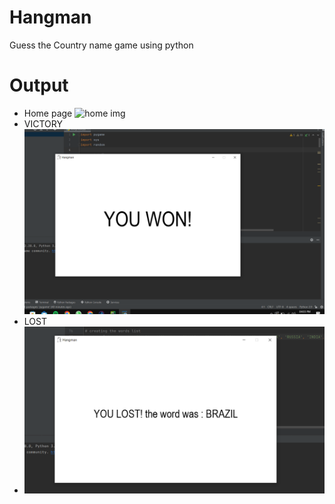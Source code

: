 # Hangman
Guess the Country name game using python

# Output
* Home page
  ![home img](/1.png)
* VICTORY
  ![won img](/won.png)
* LOST
* ![lost img](/LOST.png)
